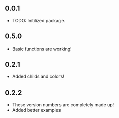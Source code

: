 ## 0.0.1

* TODO: Initilized package.

## 0.5.0

* Basic functions are working!

## 0.2.1

* Added childs and colors!

## 0.2.2

* These version numbers are completely made up!
* Added better examples
